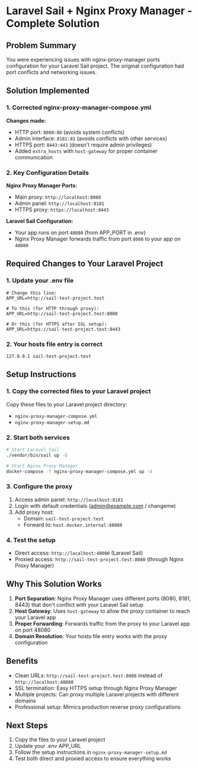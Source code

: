 # Laravel Sail + Nginx Proxy Manager - Complete Solution

## Problem Summary
You were experiencing issues with nginx-proxy-manager ports configuration for your Laravel Sail project. The original configuration had port conflicts and networking issues.

## Solution Implemented

### 1. Corrected nginx-proxy-manager-compose.yml
**Changes made:**
- HTTP port: `8080:80` (avoids system conflicts)
- Admin interface: `8181:81` (avoids conflicts with other services)
- HTTPS port: `8443:443` (doesn't require admin privileges)
- Added `extra_hosts` with `host-gateway` for proper container communication

### 2. Key Configuration Details

**Nginx Proxy Manager Ports:**
- Main proxy: `http://localhost:8080`
- Admin panel: `http://localhost:8181`
- HTTPS proxy: `https://localhost:8443`

**Laravel Sail Configuration:**
- Your app runs on port `48080` (from APP_PORT in .env)
- Nginx Proxy Manager forwards traffic from port `8080` to your app on `48080`

## Required Changes to Your Laravel Project

### 1. Update your .env file
```env
# Change this line:
APP_URL=http://sail-test-project.test

# To this (for HTTP through proxy):
APP_URL=http://sail-test-project.test:8080

# Or this (for HTTPS after SSL setup):
APP_URL=https://sail-test-project.test:8443
```

### 2. Your hosts file entry is correct
```
127.0.0.1 sail-test-project.test
```

## Setup Instructions

### 1. Copy the corrected files to your Laravel project
Copy these files to your Laravel project directory:
- `nginx-proxy-manager-compose.yml`
- `nginx-proxy-manager-setup.md`

### 2. Start both services
```bash
# Start Laravel Sail
./vendor/bin/sail up -d

# Start Nginx Proxy Manager
docker-compose -f nginx-proxy-manager-compose.yml up -d
```

### 3. Configure the proxy
1. Access admin panel: `http://localhost:8181`
2. Login with default credentials (admin@example.com / changeme)
3. Add proxy host:
   - Domain: `sail-test-project.test`
   - Forward to: `host.docker.internal:48080`

### 4. Test the setup
- Direct access: `http://localhost:48080` (Laravel Sail)
- Proxied access: `http://sail-test-project.test:8080` (through Nginx Proxy Manager)

## Why This Solution Works

1. **Port Separation**: Nginx Proxy Manager uses different ports (8080, 8181, 8443) that don't conflict with your Laravel Sail setup
2. **Host Gateway**: Uses `host-gateway` to allow the proxy container to reach your Laravel app
3. **Proper Forwarding**: Forwards traffic from the proxy to your Laravel app on port 48080
4. **Domain Resolution**: Your hosts file entry works with the proxy configuration

## Benefits

- Clean URLs: `http://sail-test-project.test:8080` instead of `http://localhost:48080`
- SSL termination: Easy HTTPS setup through Nginx Proxy Manager
- Multiple projects: Can proxy multiple Laravel projects with different domains
- Professional setup: Mimics production reverse proxy configurations

## Next Steps

1. Copy the files to your Laravel project
2. Update your .env APP_URL
3. Follow the setup instructions in `nginx-proxy-manager-setup.md`
4. Test both direct and proxied access to ensure everything works